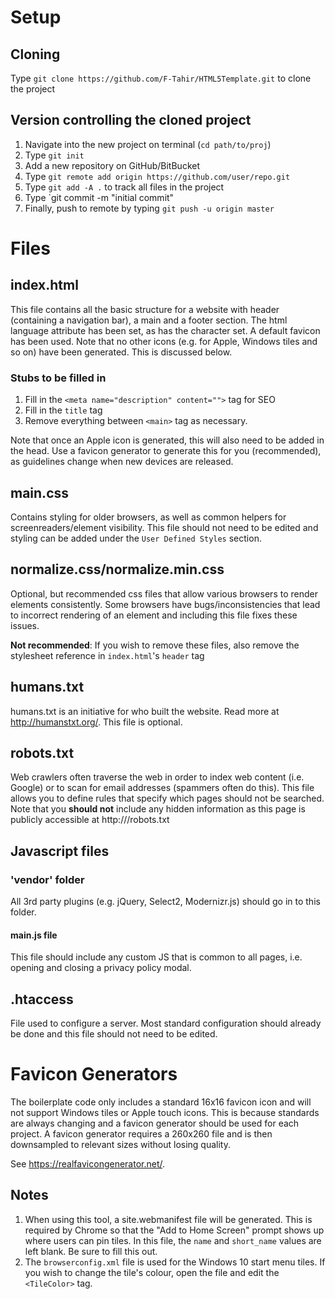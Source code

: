# Setup

## Cloning
Type `git clone https://github.com/F-Tahir/HTML5Template.git` to clone the project

## Version controlling the cloned project
1. Navigate into the new project on terminal (`cd path/to/proj`)
2. Type `git init`
3. Add a new repository on GitHub/BitBucket
4. Type `git remote add origin https://github.com/user/repo.git`
5. Type `git add -A .` to track all files in the project 
6. Type `git commit -m "initial commit"
7. Finally, push to remote by typing `git push -u origin master`



# Files

## index.html
This file contains all the basic structure for a website with header (containing a navigation bar), a main and a footer section. The html language attribute has been set, as has the character set. A default favicon has been used. Note that no other icons (e.g. for Apple, Windows tiles and so on) have been generated. This is discussed below.

### Stubs to be filled in
1. Fill in the `<meta name="description" content="">` tag for SEO
2. Fill in the `title` tag
3. Remove everything between `<main>` tag as necessary.

Note that once an Apple icon is generated, this will also need to be added in the head. Use a favicon generator to generate this for you (recommended), as guidelines change when new devices are released.

## main.css
Contains styling for older browsers, as well as common helpers for screenreaders/element visibility. This file should not need to be edited and styling can be added under the `User Defined Styles` section.

## normalize.css/normalize.min.css
Optional, but recommended css files that allow various browsers to render elements consistently. Some browsers have bugs/inconsistencies that lead to incorrect rendering of an element and including this file fixes these issues. 

**Not recommended**: If you wish to remove these files, also remove the stylesheet reference in `index.html`'s `header` tag

## humans.txt
humans.txt is an initiative for who built the website. Read more at http://humanstxt.org/. This file is optional.

## robots.txt
Web crawlers often traverse the web in order to index web content (i.e. Google) or to scan for email addresses (spammers often do this). This file allows you to define rules that specify which pages should not be searched. Note that you **should not** include any hidden information as this page is publicly accessible at http://<yourdomain>/robots.txt


## Javascript files

### 'vendor' folder

All 3rd party plugins (e.g. jQuery, Select2, Modernizr.js) should go in to this folder.

#### main.js file

This file should include any custom JS that is common to all pages, i.e. opening and closing a privacy policy modal.

## .htaccess

File used to configure a server. Most standard configuration should already be done and this file should not need to be edited.


# Favicon Generators

The boilerplate code only includes a standard 16x16 favicon icon and will not support Windows tiles or Apple touch icons. This is because standards are always changing and a favicon generator should be used for each project. A favicon generator requires a 260x260 file and is then downsampled to relevant sizes without losing quality.

See https://realfavicongenerator.net/. 

## Notes
1. When using this tool, a site.webmanifest file will be generated. This is required by Chrome so that the "Add to Home Screen" prompt shows up where users can pin tiles. In this file, the `name` and `short_name` values are left blank. Be sure to fill this out.
2. The `browserconfig.xml` file is used for the Windows 10 start menu tiles. If you wish to change the tile's colour, open the file and edit the `<TileColor>` tag.
